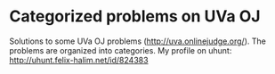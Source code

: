 # Categorized problems on UVa OJ
Solutions to some UVa OJ problems (http://uva.onlinejudge.org/). The problems are organized into categories. 
My profile on uhunt: http://uhunt.felix-halim.net/id/824383

